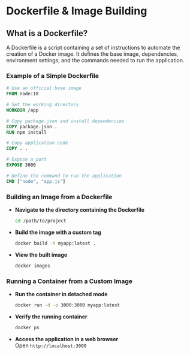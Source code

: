 # Dockerfile & Image Building

## What is a Dockerfile?
A Dockerfile is a script containing a set of instructions to automate the creation of a Docker image. It defines the base image, dependencies, environment settings, and the commands needed to run the application.

### Example of a Simple Dockerfile
```dockerfile
# Use an official base image
FROM node:18

# Set the working directory
WORKDIR /app

# Copy package.json and install dependencies
COPY package.json .
RUN npm install

# Copy application code
COPY . .

# Expose a port
EXPOSE 3000

# Define the command to run the application
CMD ["node", "app.js"]
```

### Building an Image from a Dockerfile
- **Navigate to the directory containing the Dockerfile**
  ```sh
  cd /path/to/project
  ```  
- **Build the image with a custom tag**
  ```sh
  docker build -t myapp:latest .
  ```  
- **View the built image**
  ```sh
  docker images
  ```  

### Running a Container from a Custom Image
- **Run the container in detached mode**
  ```sh
  docker run -d -p 3000:3000 myapp:latest
  ```  
- **Verify the running container**
  ```sh
  docker ps
  ```  
- **Access the application in a web browser**  
  Open `http://localhost:3000`


